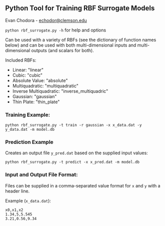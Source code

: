 ## Python Tool for Training RBF Surrogate Models

Evan Chodora - echodor@clemson.edu

`python rbf_surrogate.py -h` for help and options

Can be used with a variety of RBFs (see the dictionary of function names below) and can be used with both
multi-dimensional inputs and multi-dimensional outputs (and scalars for both).

Included RBFs:
 - Linear: "linear"
 - Cubic: "cubic"
 - Absolute Value: "absolute"
 - Multiquadratic: "multiquadratic"
 - Inverse Multiquadratic: "inverse_multiquadric"
 - Gaussian: "gaussian"
 - Thin Plate: "thin_plate"

### Training Example:

`python rbf_surrogate.py -t train -r gaussian -x x_data.dat -y y_data.dat -m model.db`

### Prediction Example
Creates an output file `y_pred.dat` based on the supplied input values:

`python rbf_surrogate.py -t predict -x x_pred.dat -m model.db`

### Input and Output File Format:
Files can be supplied in a comma-separated value format for `x` and `y` with a header line.

Example (`x_data.dat`):

```
x0,x1,x2
1.34,5,5.545
3.21,0.56,9.34
```
